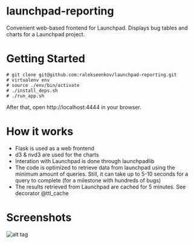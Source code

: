 launchpad-reporting
===================

Convenient web-based frontend for Launchpad. Displays bug tables and charts for a Launchpad project.


Getting Started
===============

```
# git clone git@github.com:ralekseenkov/launchpad-reporting.git
# virtualenv env
# source ./env/bin/activate
# ./install_deps.sh
# ./run_app.sh
```

After that, open http://localhost:4444 in your browser.


How it works
============
- Flask is used as a web frontend
- d3 & nvd3 are used for the charts
- Interation with Launchpad is done through launchpadlib
- The code is optimized to retrieve data from launchpad using the minimum amount of queries. Still, it can take up to 5-10 seconds for a query to complete (for a milestone with hundreds of bugs)
- The results retrieved from Launchpad are cached for 5 minutes. See decorator @ttl_cache


Screenshots
===========
![alt tag](https://raw2.github.com/ralekseenkov/launchpad-reporting/master/screenshots/release_bug_trends.png)
